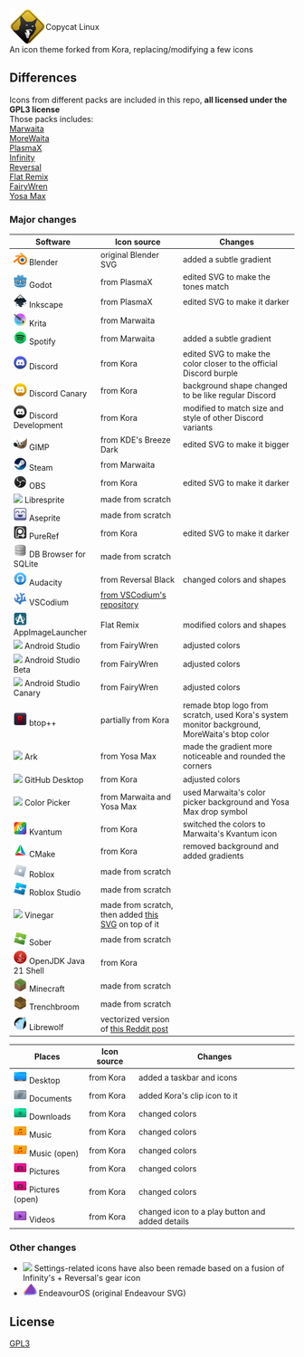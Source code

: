 
<div style="display: flex; align-items: center;">
  <img src="./copycat.svg" width="64" alt="Copycat" style="display:inline;>
  <h1 style="margin-left: 10px;">Copycat Linux</h1>
</div>
An icon theme forked from Kora, replacing/modifying a few icons

## Differences
Icons from different packs are included in this repo, **all licensed under the GPL3 license**  
Those packs includes:  
[Marwaita](https://www.gnome-look.org/p/1239855)  
[MoreWaita](https://www.gnome-look.org/p/2276064)  
[PlasmaX](https://www.gnome-look.org/p/1367155)  
[Infinity](https://www.gnome-look.org/p/2112373)  
[Reversal](https://www.gnome-look.org/p/1340791)  
[Flat Remix](https://store.kde.org/p/1012430)  
[FairyWren](https://www.gnome-look.org/p/1684521)  
[Yosa Max](https://www.gnome-look.org/p/1196255/)  

### Major changes

|  Software | Icon source | Changes | 
 | ---|---|---| 
 | <img src="./copycat/apps/scalable//blender.svg" width="24"/> Blender | original Blender SVG | added a subtle gradient|
| <img src="./copycat/apps/scalable//godot.svg" width="24"/> Godot | from PlasmaX | edited SVG to make the tones match|
| <img src="./copycat/apps/scalable//inkscape.svg" width="24"/> Inkscape | from PlasmaX | edited SVG to make it darker|
| <img src="./copycat/apps/scalable//krita.svg" width="24"/> Krita | from Marwaita | |
| <img src="./copycat/apps/scalable//spotify-client.svg" width="24"/> Spotify | from Marwaita | added a subtle gradient|
| <img src="./copycat/apps/scalable//discord.svg" width="24"/> Discord | from Kora | edited SVG to make the color closer to the official Discord burple|
| <img src="./copycat/apps/scalable//discord-canary.svg" width="24"/> Discord Canary | from Kora | background shape changed to be like regular Discord|
| <img src="./copycat/apps/scalable//discord-development.svg" width="24"/> Discord Development | from Kora | modified to match size and style of other Discord variants|
| <img src="./copycat/apps/scalable//gimp.svg" width="24"/> GIMP | from KDE's Breeze Dark | edited SVG to make it bigger|
| <img src="./copycat/apps/scalable//steam.svg" width="24"/> Steam | from Marwaita | |
| <img src="./copycat/apps/scalable//obs.svg" width="24"/> OBS | from Kora | edited SVG to make it darker|
| <img src="./copycat/apps/scalable//libresprite.svg" width="24"/> Libresprite | made from scratch | |
| <img src="./copycat/apps/scalable//aseprite.svg" width="24"/> Aseprite | made from scratch | |
| <img src="./copycat/apps/scalable//pureref.svg" width="24"/> PureRef | from Kora | edited SVG to make it darker|
| <img src="./copycat/apps/scalable//sqlitebrowser.svg" width="24"/> DB Browser for SQLite | made from scratch | |
| <img src="./copycat/apps/scalable//audacity.svg" width="24"/> Audacity | from Reversal Black | changed colors and shapes|
| <img src="./copycat/apps/scalable//vscodium.svg" width="24"/> VSCodium | [from VSCodium's repository](https://github.com/VSCodium/icons/blob/main/icons/linux/nobg/blue1/paulo22s.png) | |
| <img src="./copycat/apps/scalable//AppImageLauncher.svg" width="24"/> AppImageLauncher | Flat Remix | modified colors and shapes|
| <img src="./copycat/apps/scalable//android-studio.svg" width="24"/> Android Studio | from FairyWren | adjusted colors|
| <img src="./copycat/apps/scalable//android-studio-beta.svg" width="24"/> Android Studio Beta | from FairyWren | adjusted colors|
| <img src="./copycat/apps/scalable//android-studio-canary.svg" width="24"/> Android Studio Canary | from FairyWren | adjusted colors|
| <img src="./copycat/apps/scalable//btop.svg" width="24"/> btop++ | partially from Kora | remade btop logo from scratch, used Kora's system monitor background, MoreWaita's btop color|
| <img src="./copycat/apps/scalable//ark.svg" width="24"/> Ark | from Yosa Max | made the gradient more noticeable and rounded the corners|
| <img src="./copycat/apps/scalable//appimagekit-github-desktop.svg" width="24"/> GitHub Desktop | from Kora | adjusted colors|
| <img src="./copycat/apps/scalable//nl.hjdskes.gcolor3.svg" width="24"/> Color Picker | from Marwaita and Yosa Max | used Marwaita's color picker background and Yosa Max drop symbol|
| <img src="./copycat/apps/scalable//kvantum.svg" width="24"/> Kvantum | from Kora | switched the colors to Marwaita's Kvantum icon|
| <img src="./copycat/apps/scalable//cmake.svg" width="24"/> CMake | from Kora | removed background and added gradients|
| <img src="./copycat/apps/scalable//grapejuice-roblox-player.svg" width="24"/> Roblox | made from scratch | |
| <img src="./copycat/apps/scalable//org.vinegarhq.Vinegar.studio.svg" width="24"/> Roblox Studio | made from scratch | |
| <img src="./copycat/apps/scalable//org.vinegarhq.Vinegar.svg" width="24"/> Vinegar | made from scratch, then added [this SVG](https://www.svgrepo.com/svg/443560/brand-winehq) on top of it | |
| <img src="./copycat/apps/scalable//org.vinegarhq.Sober.svg" width="24"/> Sober | made from scratch | |
| <img src="./copycat/apps/scalable//java21-openjdk.svg" width="24"/> OpenJDK Java 21 Shell | from Kora | |
| <img src="./copycat/apps/scalable//minecraft.svg" width="24"/> Minecraft | made from scratch | |
| <img src="./copycat/apps/scalable//com.kristianduske.TrenchBroom.svg" width="24"/> Trenchbroom | made from scratch | |
| <img src="./copycat/apps/scalable//librewolf.svg" width="24"/> Librewolf | vectorized version of [this Reddit post](https://www.reddit.com/r/LibreWolf/comments/t9c84n/icon_update/) | |

|  Places | Icon source | Changes | 
 | ---|---|---| 
 | <img src="./copycat/places/scalable//user-desktop.svg" width="24"/> Desktop | from Kora | added a taskbar and icons|
| <img src="./copycat/places/scalable//folder-documents.svg" width="24"/> Documents | from Kora | added Kora's clip icon to it|
| <img src="./copycat/places/scalable//folder-download.svg" width="24"/> Downloads | from Kora | changed colors|
| <img src="./copycat/places/scalable//folder-music.svg" width="24"/> Music | from Kora | changed colors|
| <img src="./copycat/places/scalable//folder-music-open.svg" width="24"/> Music (open) | from Kora | changed colors|
| <img src="./copycat/places/scalable//folder-pictures.svg" width="24"/> Pictures | from Kora | changed colors|
| <img src="./copycat/places/scalable//folder-pictures-open.svg" width="24"/> Pictures (open) | from Kora | changed colors|
| <img src="./copycat/places/scalable//folder-videos.svg" width="24"/> Videos | from Kora | changed icon to a play button and added details|


### Other changes
- <img src="./copycat/apps/scalable/systemsettings.svg" width="24"/> Settings-related icons have also been remade based on a fusion of Infinity's + Reversal's gear icon
- <img src="./copycat/apps/scalable/endeavouros.svg" width="24"/> EndeavourOS (original Endeavour SVG)

## License
[GPL3](https://www.gnu.org/licenses/gpl-3.0-standalone.html)

